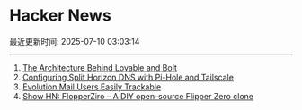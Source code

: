 # Hacker News

最近更新时间: 2025-07-10 03:03:14

--- 
1. [The Architecture Behind Lovable and Bolt](https://www.beam.cloud/blog/agentic-apps) 
2. [Configuring Split Horizon DNS with Pi-Hole and Tailscale](https://www.bentasker.co.uk/posts/blog/general/configuring-pihole-to-serve-different-records-to-different-clients.html) 
3. [Evolution Mail Users Easily Trackable](https://www.grepular.com/Evolution_Mail_Users_Easily_Trackable) 
4. [Show HN: FlopperZiro – A DIY open-source Flipper Zero clone](https://github.com/lraton/FlopperZiro) 
